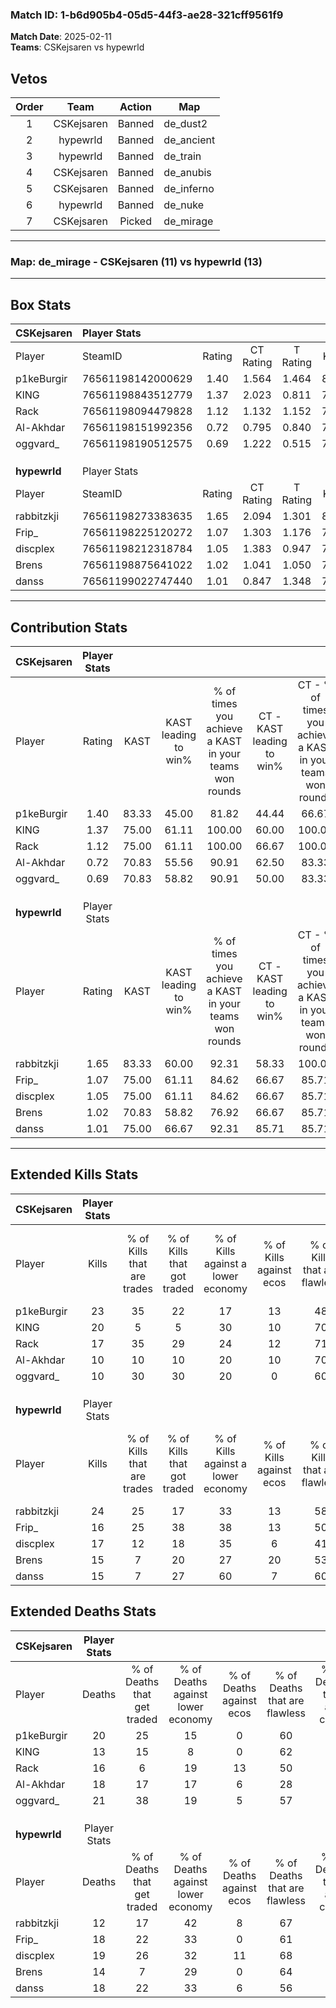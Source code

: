 ### Match ID: 1-b6d905b4-05d5-44f3-ae28-321cff9561f9  
**Match Date**: 2025-02-11  
**Teams**: CSKejsaren vs hypewrld  

## Vetos  

| Order | Team | Action | Map |
| :---: | :--: | :----: | --- |
| 1 | CSKejsaren | Banned | de_dust2 |
| 2 | hypewrld | Banned | de_ancient |
| 3 | hypewrld | Banned | de_train |
| 4 | CSKejsaren | Banned | de_anubis |
| 5 | CSKejsaren | Banned | de_inferno |
| 6 | hypewrld | Banned | de_nuke |
| 7 | CSKejsaren | Picked | de_mirage |

---  

### **Map**: de_mirage - CSKejsaren (11) vs hypewrld (13)  
---  

## Box Stats  

| **CSKejsaren** | Player Stats      |        |           |          |       |       |       |         |        |      |     |
| :- | :- | :-: | :-: | :-: | :-: | :-: | :-: | :-: | :-: | :-: | :-: |
| Player         | SteamID           | Rating | CT Rating | T Rating | KAST  |  ADR  | Kills | Assists | Deaths | K/D  | HS% |
| p1keBurgir     | 76561198142000629 |  1.40  |   1.564   |  1.464   | 83.33 | 97.0  |  23   |    9    |   20   | 1.15 | 52  |
| KlNG           | 76561198843512779 |  1.37  |   2.023   |  0.811   | 75.00 | 93.0  |  20   |    8    |   13   | 1.54 | 20  |
| Rack           | 76561198094479828 |  1.12  |   1.132   |  1.152   | 75.00 | 71.5  |  17   |    6    |   16   | 1.06 | 58  |
| Al-Akhdar      | 76561198151992356 |  0.72  |   0.795   |  0.840   | 70.83 | 51.5  |  10   |    4    |   18   | 0.56 | 50  |
| oggvard_       | 76561198190512575 |  0.69  |   1.222   |  0.515   | 70.83 | 58.6  |  10   |    7    |   21   | 0.48 | 40  |
|                |                   |        |           |          |       |       |       |         |        |      |     |
|                |                   |        |           |          |       |       |       |         |        |      |     |
|                |                   |        |           |          |       |       |       |         |        |      |     |
| **hypewrld**   | Player Stats      |        |           |          |       |       |       |         |        |      |     |
| Player         | SteamID           | Rating | CT Rating | T Rating | KAST  |  ADR  | Kills | Assists | Deaths | K/D  | HS% |
| rabbitzkji     | 76561198273383635 |  1.65  |   2.094   |  1.301   | 83.33 | 108.1 |  24   |    8    |   12   | 2.00 | 37  |
| Frip_          | 76561198225120272 |  1.07  |   1.303   |  1.176   | 75.00 | 79.8  |  16   |    7    |   18   | 0.89 | 56  |
| discplex       | 76561198212318784 |  1.05  |   1.383   |  0.947   | 75.00 | 72.9  |  17   |    4    |   19   | 0.89 | 41  |
| Brens          | 76561198875641022 |  1.02  |   1.041   |  1.050   | 70.83 | 63.5  |  15   |    3    |   14   | 1.07 | 40  |
| danss          | 76561199022747440 |  1.01  |   0.847   |  1.348   | 75.00 | 74.0  |  15   |    5    |   18   | 0.83 | 80  |
---  

## Contribution Stats  

| **CSKejsaren** | Player Stats |       |                      |                                                        |                           |                                                             |                          |                                                            |
| :- | :-: | :-: | :-: | :-: | :-: | :-: | :-: | :-: |
| Player         |    Rating    | KAST  | KAST leading to win% | % of times you achieve a KAST in your teams won rounds | CT - KAST leading to win% | CT - % of times you achieve a KAST in your teams won rounds | T - KAST leading to win% | T - % of times you achieve a KAST in your teams won rounds |
| p1keBurgir     |     1.40     | 83.33 |        45.00         |                         81.82                          |           44.44           |                            66.67                            |          45.45           |                           100.00                           |
| KlNG           |     1.37     | 75.00 |        61.11         |                         100.00                         |           60.00           |                           100.00                            |          62.50           |                           100.00                           |
| Rack           |     1.12     | 75.00 |        61.11         |                         100.00                         |           66.67           |                           100.00                            |          55.56           |                           100.00                           |
| Al-Akhdar      |     0.72     | 70.83 |        55.56         |                         90.91                          |           62.50           |                            83.33                            |          50.00           |                           100.00                           |
| oggvard_       |     0.69     | 70.83 |        58.82         |                         90.91                          |           50.00           |                            83.33                            |          71.43           |                           100.00                           |
|                |              |       |                      |                                                        |                           |                                                             |                          |                                                            |
|                |              |       |                      |                                                        |                           |                                                             |                          |                                                            |
|                |              |       |                      |                                                        |                           |                                                             |                          |                                                            |
| **hypewrld**   | Player Stats |       |                      |                                                        |                           |                                                             |                          |                                                            |
| Player         |    Rating    | KAST  | KAST leading to win% | % of times you achieve a KAST in your teams won rounds | CT - KAST leading to win% | CT - % of times you achieve a KAST in your teams won rounds | T - KAST leading to win% | T - % of times you achieve a KAST in your teams won rounds |
| rabbitzkji     |     1.65     | 83.33 |        60.00         |                         92.31                          |           58.33           |                           100.00                            |          62.50           |                           83.33                            |
| Frip_          |     1.07     | 75.00 |        61.11         |                         84.62                          |           66.67           |                            85.71                            |          55.56           |                           83.33                            |
| discplex       |     1.05     | 75.00 |        61.11         |                         84.62                          |           66.67           |                            85.71                            |          55.56           |                           83.33                            |
| Brens          |     1.02     | 70.83 |        58.82         |                         76.92                          |           66.67           |                            85.71                            |          50.00           |                           66.67                            |
| danss          |     1.01     | 75.00 |        66.67         |                         92.31                          |           85.71           |                            85.71                            |          54.55           |                           100.00                           |
---  

## Extended Kills Stats  

| **CSKejsaren** | Player Stats |                            |                            |                                    |                         |                              |                                 |                                       |                    |           |
| :- | :-: | :-: | :-: | :-: | :-: | :-: | :-: | :-: | :-: | :-: |
| Player         |    Kills     | % of Kills that are trades | % of Kills that got traded | % of Kills against a lower economy | % of Kills against ecos | % of Kills that are flawless | % of Kills that are close duels | % of Kills that are assisted by flash | Pistol Round Kills | AWP Kills |
| p1keBurgir     |      23      |             35             |             22             |                 17                 |           13            |              48              |               13                |                   4                   |         1          |     0     |
| KlNG           |      20      |             5              |             5              |                 30                 |           10            |              70              |               10                |                   5                   |         0          |    12     |
| Rack           |      17      |             35             |             29             |                 24                 |           12            |              71              |                6                |                  12                   |         1          |     0     |
| Al-Akhdar      |      10      |             10             |             10             |                 20                 |           10            |              70              |               20                |                   0                   |         0          |     0     |
| oggvard_       |      10      |             30             |             30             |                 20                 |            0            |              60              |                0                |                   0                   |         3          |     0     |
|                |              |                            |                            |                                    |                         |                              |                                 |                                       |                    |           |
|                |              |                            |                            |                                    |                         |                              |                                 |                                       |                    |           |
|                |              |                            |                            |                                    |                         |                              |                                 |                                       |                    |           |
| **hypewrld**   | Player Stats |                            |                            |                                    |                         |                              |                                 |                                       |                    |           |
| Player         |    Kills     | % of Kills that are trades | % of Kills that got traded | % of Kills against a lower economy | % of Kills against ecos | % of Kills that are flawless | % of Kills that are close duels | % of Kills that are assisted by flash | Pistol Round Kills | AWP Kills |
| rabbitzkji     |      24      |             25             |             17             |                 33                 |           13            |              58              |                4                |                   0                   |         1          |     6     |
| Frip_          |      16      |             25             |             38             |                 38                 |           13            |              50              |               19                |                   6                   |         1          |     0     |
| discplex       |      17      |             12             |             18             |                 35                 |            6            |              41              |               18                |                   0                   |         4          |     0     |
| Brens          |      15      |             7              |             20             |                 27                 |           20            |              53              |                7                |                   0                   |         3          |     0     |
| danss          |      15      |             7              |             27             |                 60                 |            7            |              60              |                7                |                  13                   |         0          |     0     |
## Extended Deaths Stats  

| **CSKejsaren** | Player Stats |                             |                                   |                          |                               |                            |                           |               |
| :- | :-: | :-: | :-: | :-: | :-: | :-: | :-: | :-: |
| Player         |    Deaths    | % of Deaths that get traded | % of Deaths against lower economy | % of Deaths against ecos | % of Deaths that are flawless | % of Deaths that are close | % of Deaths while blinded | Deaths to AWP |
| p1keBurgir     |      20      |             25              |                15                 |            0             |              60               |             5              |             5             |       1       |
| KlNG           |      13      |             15              |                 8                 |            0             |              62               |             0              |             0             |       2       |
| Rack           |      16      |              6              |                19                 |            13            |              50               |             13             |             0             |       1       |
| Al-Akhdar      |      18      |             17              |                17                 |            6             |              28               |             17             |             6             |       0       |
| oggvard_       |      21      |             38              |                19                 |            5             |              57               |             14             |             5             |       2       |
|                |              |                             |                                   |                          |                               |                            |                           |               |
|                |              |                             |                                   |                          |                               |                            |                           |               |
|                |              |                             |                                   |                          |                               |                            |                           |               |
| **hypewrld**   | Player Stats |                             |                                   |                          |                               |                            |                           |               |
| Player         |    Deaths    | % of Deaths that get traded | % of Deaths against lower economy | % of Deaths against ecos | % of Deaths that are flawless | % of Deaths that are close | % of Deaths while blinded | Deaths to AWP |
| rabbitzkji     |      12      |             17              |                42                 |            8             |              67               |             8              |            17             |       3       |
| Frip_          |      18      |             22              |                33                 |            0             |              61               |             6              |             0             |       2       |
| discplex       |      19      |             26              |                32                 |            11            |              68               |             16             |            11             |       2       |
| Brens          |      14      |              7              |                29                 |            0             |              64               |             7              |             0             |       3       |
| danss          |      18      |             22              |                33                 |            6             |              56               |             11             |             0             |       2       |

